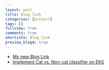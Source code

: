 ```yaml
---
layout: post
title: Blog link
categories: [project]
tags: []
fullview: true
comments: true
shortinfo: Blog link
preview_blogd: true
---
```


- [My new Blog Link](https://blogd.org)
- [Implement Cat vs. Non-cat classifier on EKS](https://blogd.org/blog/2024/07/11/implement-cat-vs-non-cat-classifier-on-eks)

